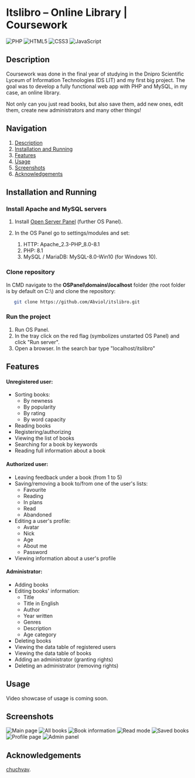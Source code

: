 ﻿# Itslibro – Online Library | Coursework

![PHP](https://img.shields.io/badge/php-%23777BB4.svg?style=for-the-badge&logo=php&logoColor=white) ![HTML5](https://img.shields.io/badge/html5-%23E34F26.svg?style=for-the-badge&logo=html5&logoColor=white) ![CSS3](https://img.shields.io/badge/css3-%231572B6.svg?style=for-the-badge&logo=css3&logoColor=white) ![JavaScript](https://img.shields.io/badge/javascript-%23323330.svg?style=for-the-badge&logo=javascript&logoColor=%23F7DF1E)



## Description

Coursework was done in the final year of studying in the Dnipro Scientific Lyceum of Information Technologies (DS LIT) and my first big project. The goal was to develop a fully functional web app with PHP and MySQL, in my case, an online library.

Not only can you just read books, but also save them, add new ones, edit them, create new administrators and many other things!



## Navigation

1. [Description](#description)
1. [Installation and Running](#installation-and-running)
1. [Features](#features)
1. [Usage](#usage)
1. [Screenshots](#screenshots)
1. [Acknowledgements](#acknowledgements)



## Installation and Running

### Install Apache and MySQL servers

1. Install [Open Server Panel](https://ospanel.io) (further OS Panel).

2. In the OS Panel go to settings/modules and set:
   1. HTTP: Apache_2.3-PHP_8.0-8.1
   1. PHP: 8.1
   1. MySQL / MariaDB: MySQL-8.0-Win10 (for Windows 10).

### Clone repository

In CMD navigate to the **OSPanel\domains\localhost** folder (the root folder is by default on C:\\) and clone the repository:

```bash
   git clone https://github.com/Abviol/itslibro.git
```

### Run the project

1. Run OS Panel.
2. In the tray click on the red flag (symbolizes unstarted OS Panel) and click "Run server".
3. Open a browser. In the search bar type "localhost/itslibro"



## Features

#### Unregistered user:
- Sorting books:
   - By newness
   - By popularity
   - By rating
   - By word capacity
- Reading books
- Registering/authorizing
- Viewing the list of books
- Searching for a book by keywords
- Reading full information about a book
#### Authorized user:
- Leaving feedback under a book (from 1 to 5)
- Saving/removing a book to/from one of the user's lists: 
   - Favourite
   - Reading
   - In plans
   - Read
   - Abandoned
- Editing a user's profile:
   - Avatar
   - Nick
   - Age
   - About me
   - Password
- Viewing information about a user's profile
#### Administrator:
- Adding books
- Editing books' information:
   - Title
   - Title in English
   - Author
   - Year written
   - Genres
   - Description
   - Age category
- Deleting books
- Viewing the data table of registered users
- Viewing the data table of books
- Adding an administrator (granting rights)
- Deleting an administrator (removing rights)



## Usage

Video showcase of usage is coming soon.



## Screenshots

![Main page](./img/screenshots/main_page.png)
![All books](./img/screenshots/all_books.png)
![Book information](./img/screenshots/book_info.png)
![Read mode](./img/screenshots/read_mode.png)
![Saved books](./img/screenshots/saved_books.png)
![Profile page](./img/screenshots/profile_page.png)
![Admin panel](./img/screenshots/admin_panel.png)



## Acknowledgements

[chuchvav](https://github.com/chuchvav).
